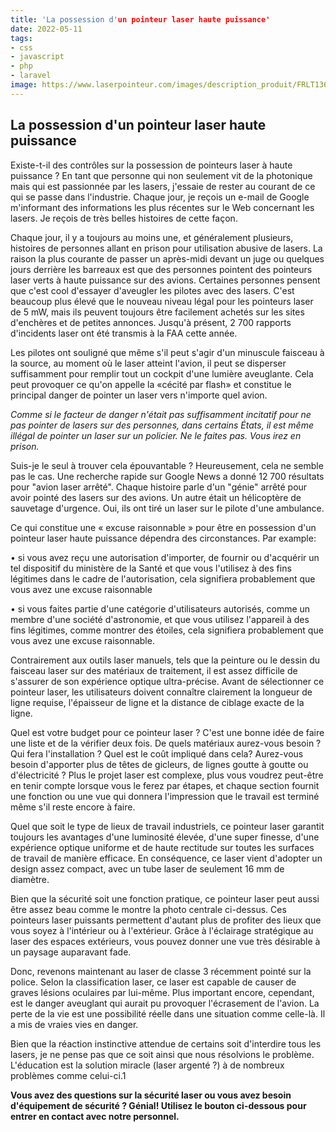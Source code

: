 ```yaml
---
title: 'La possession d'un pointeur laser haute puissance'
date: 2022-05-11
tags:
- css
- javascript
- php
- laravel
image: https://www.laserpointeur.com/images/description_produit/FRLT136DS-1.jpg
---
```

## La possession d'un pointeur laser haute puissance

Existe-t-il des contrôles sur la possession de pointeurs laser à haute puissance ? En tant que personne qui non seulement vit de la photonique mais qui est passionnée par les lasers, j'essaie de rester au courant de ce qui se passe dans l'industrie. Chaque jour, je reçois un e-mail de Google m'informant des informations les plus récentes sur le Web concernant les lasers. Je reçois de très belles histoires de cette façon.

Chaque jour, il y a toujours au moins une, et généralement plusieurs, histoires de personnes allant en prison pour utilisation abusive de lasers. La raison la plus courante de passer un après-midi devant un juge ou quelques jours derrière les barreaux est que des personnes pointent des pointeurs laser verts à haute puissance sur des avions. Certaines personnes pensent que c'est cool d'essayer d'aveugler les pilotes avec des lasers. C'est beaucoup plus élevé que le nouveau niveau légal pour les pointeurs laser de 5 mW, mais ils peuvent toujours être facilement achetés sur les sites d'enchères et de petites annonces. Jusqu'à présent, 2 700 rapports d'incidents laser ont été transmis à la FAA cette année.

Les pilotes ont souligné que même s'il peut s'agir d'un minuscule faisceau à la source, au moment où le laser atteint l'avion, il peut se disperser suffisamment pour remplir tout un cockpit d'une lumière aveuglante. Cela peut provoquer ce qu'on appelle la «cécité par flash» et constitue le principal danger de pointer un laser vers n'importe quel avion.

*Comme si le facteur de danger n'était pas suffisamment incitatif pour ne pas pointer de lasers sur des personnes, dans certains États, il est même illégal de pointer un laser sur un policier. Ne le faites pas. Vous irez en prison.*

Suis-je le seul à trouver cela épouvantable ? Heureusement, cela ne semble pas le cas. Une recherche rapide sur Google News a donné 12 700 résultats pour "avion laser arrêté". Chaque histoire parle d'un "génie" arrêté pour avoir pointé des lasers sur des avions. Un autre était un hélicoptère de sauvetage d'urgence. Oui, ils ont tiré un laser sur le pilote d'une ambulance.

Ce qui constitue une « excuse raisonnable » pour être en possession d'un pointeur laser haute puissance dépendra des circonstances. Par example:

• si vous avez reçu une autorisation d'importer, de fournir ou d'acquérir un tel dispositif du ministère de la Santé et que vous l'utilisez à des fins légitimes dans le cadre de l'autorisation, cela signifiera probablement que vous avez une excuse raisonnable

• si vous faites partie d'une catégorie d'utilisateurs autorisés, comme un membre d'une société d'astronomie, et que vous utilisez l'appareil à des fins légitimes, comme montrer des étoiles, cela signifiera probablement que vous avez une excuse raisonnable.

Contrairement aux outils laser manuels, tels que la peinture ou le dessin du faisceau laser sur des matériaux de traitement, il est assez difficile de s'assurer de son expérience optique ultra-précise. Avant de sélectionner ce pointeur laser, les utilisateurs doivent connaître clairement la longueur de ligne requise, l'épaisseur de ligne et la distance de ciblage exacte de la ligne.

Quel est votre budget pour ce pointeur laser ? C'est une bonne idée de faire une liste et de la vérifier deux fois. De quels matériaux aurez-vous besoin ? Qui fera l'installation ? Quel est le coût impliqué dans cela? Aurez-vous besoin d'apporter plus de têtes de gicleurs, de lignes goutte à goutte ou d'électricité ? Plus le projet laser est complexe, plus vous voudrez peut-être en tenir compte lorsque vous le ferez par étapes, et chaque section fournit une fonction ou une vue qui donnera l'impression que le travail est terminé même s'il reste encore à faire.

Quel que soit le type de lieux de travail industriels, ce pointeur laser garantit toujours les avantages d'une luminosité élevée, d'une super finesse, d'une expérience optique uniforme et de haute rectitude sur toutes les surfaces de travail de manière efficace. En conséquence, ce laser vient d'adopter un design assez compact, avec un tube laser de seulement 16 mm de diamètre.

Bien que la sécurité soit une fonction pratique, ce pointeur laser peut aussi être assez beau comme le montre la photo centrale ci-dessus. Ces pointeurs laser puissants permettent d'autant plus de profiter des lieux que vous soyez à l'intérieur ou à l'extérieur. Grâce à l'éclairage stratégique au laser des espaces extérieurs, vous pouvez donner une vue très désirable à un paysage auparavant fade.

Donc, revenons maintenant au laser de classe 3 récemment pointé sur la police. Selon la classification laser, ce laser est capable de causer de graves lésions oculaires par lui-même. Plus important encore, cependant, est le danger aveuglant qui aurait pu provoquer l'écrasement de l'avion. La perte de la vie est une possibilité réelle dans une situation comme celle-là. Il a mis de vraies vies en danger.

Bien que la réaction instinctive attendue de certains soit d'interdire tous les lasers, je ne pense pas que ce soit ainsi que nous résolvions le problème. L'éducation est la solution miracle (laser argenté ?) à de nombreux problèmes comme celui-ci.1

**Vous avez des questions sur la sécurité laser ou vous avez besoin d'équipement de sécurité ? Génial! Utilisez le bouton ci-dessous pour entrer en contact avec notre personnel.**

